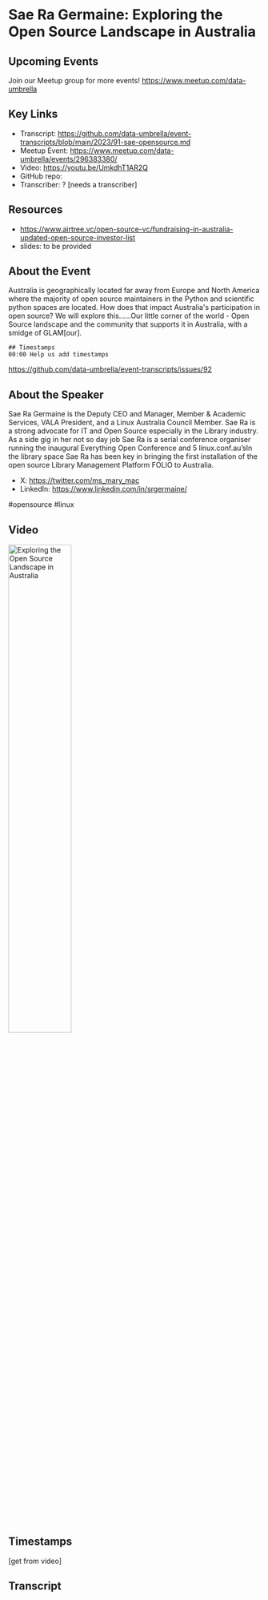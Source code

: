 # Sae Ra Germaine:  Exploring the Open Source Landscape in Australia

## Upcoming Events
Join our Meetup group for more events!
https://www.meetup.com/data-umbrella

## Key Links
- Transcript: https://github.com/data-umbrella/event-transcripts/blob/main/2023/91-sae-opensource.md
- Meetup Event: https://www.meetup.com/data-umbrella/events/296383380/
- Video: https://youtu.be/UmkdhT1AR2Q
- GitHub repo:  
- Transcriber:  ? [needs a transcriber]

## Resources
- https://www.airtree.vc/open-source-vc/fundraising-in-australia-updated-open-source-investor-list
- slides: to be provided

## About the Event
Australia is geographically located far away from Europe and North America where the majority of open source maintainers in the Python and scientific python spaces are located. 
How does that impact Australia's participation in open source? We will explore this......Our little corner of the world - Open Source landscape and the community that supports it in Australia, with a smidge of GLAM[our].

```
## Timestamps
00:00 Help us add timestamps
```
https://github.com/data-umbrella/event-transcripts/issues/92

## About the Speaker
Sae Ra Germaine is the Deputy CEO and Manager, Member & Academic Services, VALA President, and a Linux Australia Council Member. 
Sae Ra is a strong advocate for IT and Open Source especially in the Library industry. As a side gig in her not so day job Sae Ra is a serial conference organiser running the inaugural Everything Open Conference and 5 linux.conf.au’sIn the library space Sae Ra has been key in bringing the first installation of the open source Library Management Platform FOLIO to Australia.

- X: https://twitter.com/ms_mary_mac
- LinkedIn: https://www.linkedin.com/in/srgermaine/

#opensource #linux

## Video
<a href="http://www.youtube.com/watch?feature=player_embedded&v=UmkdhT1AR2Q" target="_blank"><img src="http://img.youtube.com/vi/UmkdhT1AR2Q/0.jpg"
alt="Exploring the Open Source Landscape in Australia" width="50%" /></a>

## Timestamps
[get from video]

## Transcript
